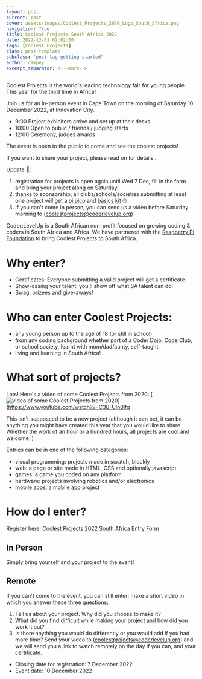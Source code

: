 ```yaml
---
layout: post
current: post
cover: assets/images/Coolest_Projects_2020_Logo_South_Africa.png
navigation: True
title: Coolest Projects South Africa 2022
date: 2022-12-01 02:02:00
tags: [Coolest Projects]
class: post-template
subclass: 'post tag-getting-started'
author: campey
excerpt_separator: <!--more-->
---
```


Coolest Projects is the world's leading technology fair for young people. This year for the third time in Africa!

Join us for an in-person event in Cape Town on the morning of Saturday 10 December 2022, at Innovation City.
 * 9:00 Project exhibitors arrive and set up at their desks
 * 10:00 Open to public / friends / judging starts
 * 12:00 Ceremony, judges awards

The event is open to the public to come and see the coolest projects!

If you want to share your project, please read on for details...
<!--more-->

Update 🥳: 
 1. registration for projects is open again until Wed 7 Dec, fill in the form and bring your project along on Saturday!
 2. thanks to sponsorship, all clubs/schools/societies submitting at least one project will get a [pi pico](https://www.pishop.co.za/store/raspberry-pi-pico_0/raspberry-pi-pico-h) and [basics kit](https://www.pishop.co.za/store/raspberry-pi-pico-basic-kit---without-pico) 🤓
 3. If you  can't come in person, you can send us a video before Saturday morning to (coolestprojects@coderlevelup.org)

Coder:LevelUp is a South African non-profit focused on growing coding & coders in South Africa and Africa. We have partnered with the [Raspberry Pi Foundation](https://www.raspberrypi.org/) to bring Coolest Projects to South Africa. 

# Why enter?
 * Certificates: Everyone submitting a valid project will get a certificate
 * Show-casing your talent: you'll show off what SA talent can do!
 * Swag: prizees and give-aways!

# Who can enter Coolest Projects:
 * any young person up to the age of 18 (or still in school)
 * from any coding background whether part of a Coder Dojo, Code Club, or school society, learnt with mom/dad/aunty, self-taught
 * living and learning in South Africa!

# What sort of projects?
Lots! Here's a video of some Coolest Projects from 2020: 
[![video of some Coolest Projects from 2020](https://img.youtube.com/vi/C3B-UlnBlfg/0.jpg)](https://www.youtube.com/watch?v=C3B-UlnBlfg

This isn't supposeed to be a new project (although it can be), it can be anything you might have created this year that you would like to share. Whether the work of an hour or a hundred hours, all projects are cool and welcome :)

Entries can be in one of the following categories:
 * visual programming: projects made in scratch, blockly
 * web: a page or site made in HTML, CSS and optionally javascript
 * games: a game you coded on any platform
 * hardware: projects involving robotics and/or electronics
 * mobile apps: a mobile app project

# How do I enter?

Register here: 
[Coolest Projects 2022 South Africa Entry Form](https://forms.gle/5Gp77YCLjfWXFu4E6)

## In Person
Simply bring yourself and your project to the event!

## Remote
If you can't come to the event, you  can still enter: make a short video in which you answer these three questions:
 1. Tell us about your project. Why did you choose to make it?
 2. What did you find difficult while making your project and how did you work it out?
 3. Is there anything you would do differently or you would add if you had more time?
Send your video to (coolestprojects@coderlevelup.org) and we will send you a link to watch remotely on the day if you can, and your certificate.


 * Closing date for registration: 7 December 2022
 * Event date: 10 December 2022
